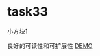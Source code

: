 # task33
小方块1

良好的可读性和可扩展性
[DEMO](http://htmlpreview.github.io/?https://github.com/hinami0507/task33/blob/master/index.html)
